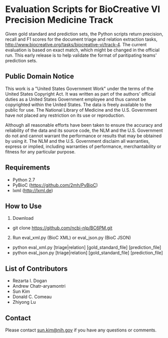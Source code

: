 # Evaluation Scripts for BioCreative VI Precision Medicine Track #

Given gold standard and prediction sets, the Python scripts return
precision, recall and F1 scores for the document triage and relation
extraction tasks, http://www.biocreative.org/tasks/biocreative-vi/track-4.
The current evaluation is based on exact match, which might be changed
in the official run. This early release is to help validate the format
of paritipating teams' prediction sets.

## Public Domain Notice ##

This work is a "United States Government Work" under the terms of the
United States Copyright Act. It was written as part of the authors'
official duties as a United States Government employee and thus cannot
be copyrighted within the United States. The data is freely available
to the public for use. The National Library of Medicine and the U.S.
Government have not placed any restriction on its use or reproduction.

Although all reasonable efforts have been taken to ensure the accuracy
and reliability of the data and its source code, the NLM and the
U.S. Government do not and cannot warrant the performance or results
that may be obtained by using it. The NLM and the U.S. Government
disclaim all warranties, express or implied, including warranties of
performance, merchantability or fitness for any particular purpose.

## Requirements ##

- Python 2.7
- PyBioC (https://github.com/2mh/PyBioC)
- lxml (http://lxml.de)

## How to Use ##

1. Download
  * git clone https://github.com/ncbi-nlp/BC6PM.git

2. Run eval_xml.py (BioC XML) or eval_json.py (BioC JSON)
  * python eval_xml.py [triage|relation] [gold_standard_file] [prediction_file]
  * python eval_json.py [triage|relation] [gold_standard_file] [prediction_file]

## List of Contributors ##

- Rezarta I. Dogan
- Andrew Chatr-aryamontri
- Sun Kim
- Donald C. Comeau
- Zhiyong Lu

## Contact ##

Please contact sun.kim@nih.gov if you have any questions or comments.
